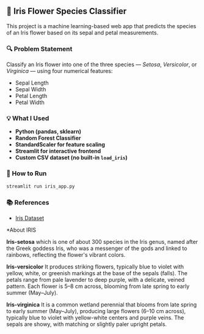 ## 🌸 Iris Flower Species Classifier

This project is a machine learning-based web app that predicts the species of an Iris flower based on its sepal and petal measurements.

### 🔍 Problem Statement
Classify an Iris flower into one of the three species — *Setosa*, *Versicolor*, or *Virginica* — using four numerical features:
- Sepal Length
- Sepal Width
- Petal Length
- Petal Width

### 💡 What I Used
- **Python (pandas, sklearn)**
- **Random Forest Classifier**
- **StandardScaler for feature scaling**
- **Streamlit for interactive frontend**
- **Custom CSV dataset (no built-in `load_iris`)**

### 🚀 How to Run
```bash
streamlit run iris_app.py
```

### 📚 References
- [Iris Dataset](https://www.kaggle.com/datasets/uciml/iris)


*About IRIS

**Iris-setosa** which is one of about 300 species in the Iris genus, named after the Greek goddess Iris, who was a messenger of the gods and linked to rainbows, reflecting the flower's vibrant colors.

**Iris-versicolor** It produces striking flowers, typically blue to violet with yellow, white, or greenish markings at the base of the sepals (falls). The petals range from pale lavender to deep purple, with a delicate, veined pattern. Each flower is 5–8 cm across, blooming from late spring to early summer (May–July).

**Iris-virginica** It is a common wetland perennial that blooms from late spring to early summer (May–July), producing large flowers (6–10 cm across), typically blue to violet with yellow-white centers and purple veins. The sepals are showy, with matching or slightly paler upright petals.


